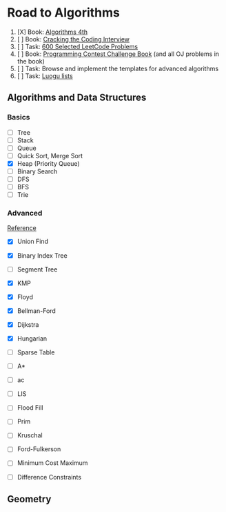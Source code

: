 # Road to Algorithms

1. [X] Book: [Algorithms 4th](https://github.com/alfmunny/book-notes/tree/master/algorithms-4th)
2. [ ] Book: [Cracking the Coding Interview](https://github.com/alfmunny/cracking-the-coding-interview/tree/09e688b9d2d757dfd69d5bc5c24d561c834001ab)
3. [ ] Task: [600 Selected LeetCode Problems](https://github.com/alfmunny/leetcode)
4. [ ] Book: [Programming Contest Challenge Book](https://github.com/alfmunny/book-notes/tree/master/acm-challenge) (and all OJ problems in the book)
5. [ ] Task: Browse and implement the templates for advanced algorithms
6. [ ] Task: [Luogu lists](https://www.luogu.com.cn/training/list?type=select&page=1)

## Algorithms and Data Structures

### Basics

- [ ] Tree
- [ ] Stack
- [ ] Queue
- [ ] Quick Sort, Merge Sort
- [X] Heap (Priority Queue)
- [ ] Binary Search
- [ ] DFS
- [ ] BFS
- [ ] Trie

### Advanced

[Reference](https://zhuanlan.zhihu.com/p/105467597)

- [x] Union Find
- [x] Binary Index Tree
- [ ] Segment Tree
- [x] KMP
- [x] Floyd
- [x] Bellman-Ford
- [x] Dijkstra
- [X] Hungarian
- [ ] Sparse Table
- [ ] A*
- [ ] ac
- [ ] LIS
- [ ] Flood Fill
- [ ] Prim
- [ ] Kruschal
- [ ] Ford-Fulkerson
- [ ] Minimum Cost Maximum
- [ ] Difference Constraints


## Geometry

